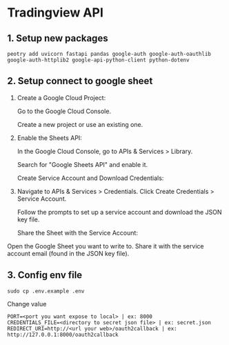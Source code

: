 # Tradingview API
## 1. Setup new packages
```
peotry add uvicorn fastapi pandas google-auth google-auth-oauthlib google-auth-httplib2 google-api-python-client python-dotenv
```

## 2. Setup connect to google sheet
1. Create a Google Cloud Project:

    Go to the Google Cloud Console.

    Create a new project or use an existing one.

2. Enable the Sheets API:

    In the Google Cloud Console, go to APIs & Services > Library.

    Search for "Google Sheets API" and enable it.

    Create Service Account and Download Credentials:

3. Navigate to APIs & Services > Credentials.
    Click Create Credentials > Service Account.
    
    Follow the prompts to set up a service account and download the JSON key file.
    
    Share the Sheet with the Service Account:

Open the Google Sheet you want to write to.
Share it with the service account email (found in the JSON key file).

## 3. Config env file
```
sudo cp .env.example .env
```
Change value 
```
PORT=<port you want expose to local> | ex: 8000
CREDENTIALS_FILE=<directory to secret json file> | ex: secret.json
REDIRECT_URI=http://<url your web>/oauth2callback | ex: http://127.0.0.1:8000/oauth2callback
```